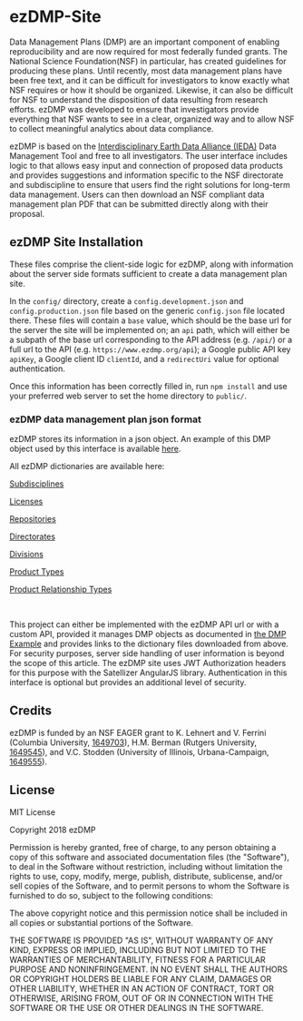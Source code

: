 # ezDMP-Site

Data Management Plans (DMP) are an important component of enabling reproducibility and are now required for most federally funded grants. The National Science Foundation(NSF) in particular, has created guidelines for producing these plans. Until recently, most data management plans have been free text, and it can be difficult for investigators to know exactly what NSF requires or how it should be organized. Likewise, it can also be difficult for NSF to understand the disposition of data resulting from research efforts. ezDMP was developed to ensure that investigators provide everything that NSF wants to see in a clear, organized way and to allow NSF to collect meaningful analytics about data compliance.

ezDMP is based on the [Interdisciplinary Earth Data Alliance (IEDA)](https://www.iedadata.org/) Data Management Tool and free to all investigators. The user interface includes logic to that allows easy input and connection of proposed data products and provides suggestions and information specific to the NSF directorate and subdiscipline to ensure that users find the right solutions for long-term data management. Users can then download an NSF compliant data management plan PDF that can be submitted directly along with their proposal.

## ezDMP Site Installation

These files comprise the client-side logic for ezDMP, along with information about the server side formats sufficient to create a data management plan site.

In the `config/` directory, create a `config.development.json` and `config.production.json` file based on the generic `config.json` file located there. These files will contain a `base` value, which should be the base url for the server the site will be implemented on; an `api` path, which will either be a subpath of the base url corresponding to the API address (e.g. `/api/`) or a full url to the API (e.g. `https://www.ezdmp.org/api`); a Google public API key `apiKey`, a Google client ID `clientId`, and a `redirectUri` value for optional authentication.

Once this information has been correctly filled in, run `npm install` and use your preferred web server to set the home directory to `public/`.

### ezDMP data management plan json format
ezDMP stores its information in a json object. An example of this DMP object used by this interface is available [here](DMPExample.md).

All ezDMP dictionaries are available here:

[Subdisciplines](http://www.ezdmp.org/api/subdisciplines)

[Licenses](http://www.ezdmp.org/api/licenses)

[Repositories](http://www.ezdmp.org/api/repositories)

[Directorates](http://www.ezdmp.org/api/directorates)

[Divisions](http://www.ezdmp.org/api/divisions)

[Product Types](http://www.ezdmp.org/api/product_types)

[Product Relationship Types](http://www.ezdmp.org/api/relation_types)

&nbsp;

This project can either be implemented with the ezDMP API url or with a custom API, provided it manages DMP objects as documented in [the DMP Example](DMPExample.md) and provides links to the dictionary files downloaded from above. For security purposes, server side handling of user information is beyond the scope of this article. The ezDMP site uses JWT Authorization headers for this purpose with the Satellizer AngularJS library. Authentication in this interface is optional but provides an additional level of security.

## Credits

ezDMP is funded by an NSF EAGER grant to K. Lehnert and V. Ferrini 
                  (Columbia University, [1649703](https://www.nsf.gov/awardsearch/showAward?AWD_ID=1649703)), H.M. Berman (Rutgers University, [1649545](https://www.nsf.gov/awardsearch/showAward?AWD_ID=1649545)),
                  and V.C. Stodden (University of Illinois, Urbana-Campaign, [1649555](https://www.nsf.gov/awardsearch/showAward?AWD_ID=1649555)). 
                  
## License

MIT License

Copyright 2018 ezDMP

Permission is hereby granted, free of charge, to any person obtaining a copy of this software and associated documentation files (the "Software"), to deal in the Software without restriction, including without limitation the rights to use, copy, modify, merge, publish, distribute, sublicense, and/or sell copies of the Software, and to permit persons to whom the Software is furnished to do so, subject to the following conditions:

The above copyright notice and this permission notice shall be included in all copies or substantial portions of the Software.

THE SOFTWARE IS PROVIDED "AS IS", WITHOUT WARRANTY OF ANY KIND, EXPRESS OR IMPLIED, INCLUDING BUT NOT LIMITED TO THE WARRANTIES OF MERCHANTABILITY, FITNESS FOR A PARTICULAR PURPOSE AND NONINFRINGEMENT. IN NO EVENT SHALL THE AUTHORS OR COPYRIGHT HOLDERS BE LIABLE FOR ANY CLAIM, DAMAGES OR OTHER LIABILITY, WHETHER IN AN ACTION OF CONTRACT, TORT OR OTHERWISE, ARISING FROM, OUT OF OR IN CONNECTION WITH THE SOFTWARE OR THE USE OR OTHER DEALINGS IN THE SOFTWARE.
